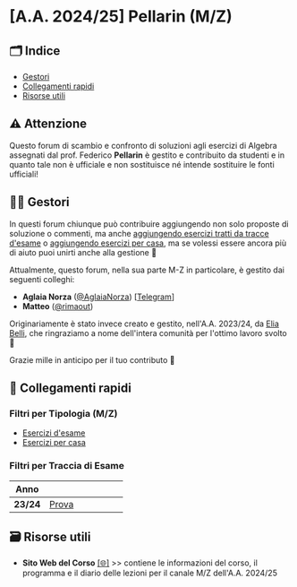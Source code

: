 # [A.A. 2024/25] Pellarin (M/Z)

## 🗂 Indice

- [Gestori](#-gestori)
- [Collegamenti rapidi](#-collegamenti-rapidi)
- [Risorse utili](#-risorse-utili)

## ⚠️ Attenzione

Questo forum di scambio e confronto di soluzioni agli esercizi di Algebra assegnati dal prof. Federico **Pellarin** è gestito e contribuito da studenti e in quanto tale non è ufficiale e non sostituisce né intende sostituire le fonti ufficiali!

## 👷‍♀️ Gestori

In questi forum chiunque può contribuire aggiungendo non solo proposte di soluzione o commenti, ma anche [aggiungendo esercizi tratti da tracce d'esame](../../../discussions/new?category=esami-m-z) o [aggiungendo esercizi per casa](../../../discussions/new?category=esercizi-m-z), ma se volessi essere ancora più di aiuto puoi unirti anche alla gestione 🙂

Attualmente, questo forum, nella sua parte M-Z in particolare, è gestito dai seguenti colleghi:
- **Aglaia Norza** ([@AglaiaNorza](https://github.com/aglaianorza)) [[Telegram](https://t.me/aglaianorza)]
- **Matteo** ([@rimaout](https://github.com/rimaout))

Originariamente è stato invece creato e gestito, nell'A.A. 2023/24, da [Elia Belli](https://github.com/Elia-Belli), che ringraziamo a nome dell'intera comunità per l'ottimo lavoro svolto 💪

Grazie mille in anticipo per il tuo contributo 🙌

## 🔗 Collegamenti rapidi

### Filtri per Tipologia (M/Z)

- [Esercizi d'esame](../../../discussions/categories/esami-m-z)
- [Esercizi per casa](../../../discussions/categories/esercizi-m-z)

### Filtri per Traccia di Esame

| Anno      |                                                                                    |    | | | | |
|-----------|------------------------------------------------------------------------------------|----|-|-|-|-|
| **23/24** | [Prova](../../../discussions?discussions_q=label%3A"prova+18+dicembre+2023+[M/Z]") |    | | | | |

## 🗃 Risorse utili

- **Sito Web del Corso** [[🌐]](https://sites.google.com/uniroma1.it/algebra-informatica-2023-2024/home-page) >> contiene le informazioni del corso, il programma e il diario delle lezioni per il canale M/Z dell'A.A. 2024/25
